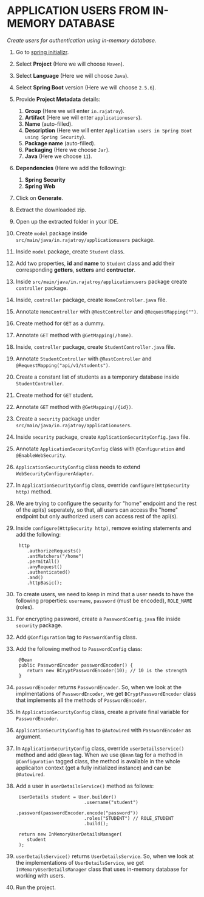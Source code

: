 # APPLICATION USERS FROM IN-MEMORY DATABASE
   
*Create users for authentication using in-memory database.*

1. Go to [spring initializr](https://start.spring.io/).
2. Select **Project** (Here we will choose `Maven`).
3. Select **Language** (Here we will choose `Java`).
4. Select **Spring Boot** version (Here we will choose `2.5.6`).
5. Provide **Project Metadata** details:
   1. **Group** (Here we will enter `in.rajatroy`).
   2. **Artifact** (Here we will enter `applicationusers`).
   3. **Name** (auto-filled).
   4. **Description** (Here we will enter `Application users in Spring Boot using Spring Security`).
   5. **Package name** (auto-filled).
   6. **Packaging** (Here we choose `Jar`).
   7. **Java** (Here we choose `11`).
6. **Dependencies** (Here we add the following):
   1. **Spring Security**
   2. **Spring Web**
7. Click on **Generate**.
8.  Extract the downloaded zip.
9.  Open up the extracted folder in your IDE.
10. Create `model` package inside `src/main/java/in.rajatroy/applicationusers` package.
11. Inside `model` package, create `Student` class.
12. Add two properties, **id** and **name** to `Student` class and add their corresponding **getters**, **setters** and **contructor**.
13. Inside `src/main/java/in.rajatroy/applicationusers` package create `controller` package.
14. Inside, `controller` package, create `HomeController.java` file.
15. Annotate `HomeController` with `@RestController` and `@RequestMapping("")`.
16. Create method for `GET` as a dummy.
17. Annotate `GET` method with `@GetMapping(/home)`.
18. Inside, `controller` package, create `StudentController.java` file.
19. Annotate `StudentController` with `@RestController` and `@RequestMapping("api/v1/students")`.
20. Create a constant list of students as a temporary database inside `StudentController`.
21. Create method for `GET` student.
22. Annotate `GET` method with `@GetMapping(/{id})`.
23. Create a `security` package under `src/main/java/in.rajatroy/applicationusers`.
24. Inside `security` package, create `ApplicationSecurityConfig.java` file.
25. Annotate `ApplicationSecurityConfig` class with `@Configuration` and `@EnableWebSecurity`.
26. `ApplicationSecurityConfig` class needs to extend `WebSecurityConfigurerAdapter`.
27. In `ApplicationSecurityConfig` class, override `configure(HttpSecurity http)` method.
28. We are trying to configure the security for "home" endpoint and the rest of the api(s) seperately, so that, all users can access the "home" endpoint but only authorized users can access rest of the api(s).
29. Inside `configure(HttpSecurity http)`, remove existing statements and add the following:

         http
            .authorizeRequests()
            .antMatchers("/home")
            .permitAll()
            .anyRequest()
            .authenticated()
            .and()
            .httpBasic();

30. To create users, we need to keep in mind that a user needs to have the following properties: `username`, `password` (must be encoded), `ROLE_NAME` (roles).
31. For encrypting password, create a `PasswordConfig.java` file inside `security` package.
32. Add `@Configuration` tag to `PasswordConfig` class.
33. Add the following method to `PasswordConfig` class:

         @Bean
         public PasswordEncoder passwordEncoder() {
            return new BCryptPasswordEncoder(10); // 10 is the strength
         }

34. `passwordEncoder` returns `PasswordEncoder`. So, when we look at the implmentations of `PasswordEncoder`, we get `BCryptPasswordEncoder` class that implements all the methods of `PasswordEncoder`.
35. In `ApplicationSecurityConfig` class, create a private final variable for `PasswordEncoder`.
36. `ApplicationSecurityConfig` has to `@Autowired` with `PasswordEncoder` as argument.
37. In `ApplicationSecurityConfig` class, override `userDetailsService()` method and add `@Bean` tag. When we use `@Bean` tag for a method in `@Configuration` tagged class, the method is available in the whole applicaiton context (get a fully initialized instance) and can be `@Autowired`.
38. Add a user in `userDetailsService()` method as follows:

         UserDetails student = User.builder()
                                 .username("student")
                                 .password(passwordEncoder.encode("password"))
                                 .roles("STUDENT") // ROLE_STUDENT
                                 .build();

         return new InMemoryUserDetailsManager(
            student
         );

39. `userDetailsService()` returns `UserDetailsService`. So, when we look at the implementations of `UserDetailsService`, we get `InMemoryUserDetailsManager` class that uses in-memory database for working with users.
40. Run the project.